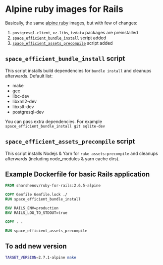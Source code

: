 # Alpine ruby images for Rails

Basically, the same [alpine ruby](https://hub.docker.com/_/ruby?tab=tags&page=1&name=-alpine) images, but with few of changes:
1. `postgresql-client`, `xz-libs`, `tzdata` packages are preinstalled
2. [`space_efficient_bundle_install`](#space_efficient_bundle_install-script) script added
3. [`space_efficient_assets_precompile`](#space_efficient_assets_precompile-script) script added

## `space_efficient_bundle_install` script

This script installs build dependencies for `bundle install` and cleanups afterwards. Default list:
- make
- gcc
- libc-dev
- libxml2-dev
- libxslt-dev
- postgresql-dev

You can pass extra dependencies. For example `space_efficient_bundle_install git sqlite-dev`

## `space_efficient_assets_precompile` script

This script installs Nodejs & Yarn for `rake assets:precompile` and cleanups afterwards (including node_modules & yarn cache dirs).

## Example Dockerfile for basic Rails application

```Dockerfile
FROM sharshenov/ruby-for-rails:2.6.5-alpine

COPY Gemfile Gemfile.lock ./
RUN space_efficient_bundle_install

ENV RAILS_ENV=production
ENV RAILS_LOG_TO_STDOUT=true

COPY . .

RUN space_efficient_assets_precompile
```

## To add new version

```sh
TARGET_VERSION=2.7.1-alpine make
```